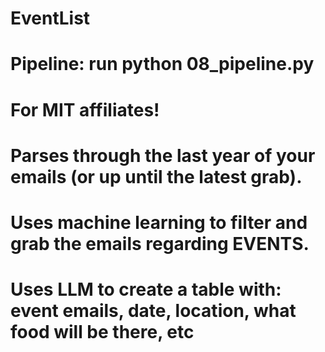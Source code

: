 # EventList
# Pipeline: run python 08_pipeline.py
# For MIT affiliates!
# Parses through the last year of your emails (or up until the latest grab).
# Uses machine learning to filter and grab the emails regarding EVENTS.
# Uses LLM to create a table with: event emails, date, location, what food will be there, etc

